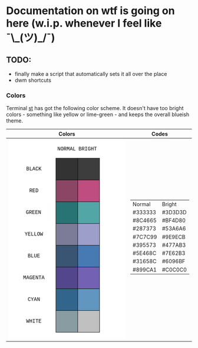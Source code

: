 # Documentation on wtf is going on here (w.i.p. whenever I feel like ¯\\\_(ツ)_/¯)


## TODO:
- finally make a script that automatically sets it all over the place
- dwm shortcuts




### Colors

Terminal [st](https://st.suckless.org/) has got the following color scheme. It doesn't have too bright colors - something like yellow or lime-green - and keeps the overall blueish theme.

Colors | Codes
-------|-------
![Here should be image :(](pics/terminal_scheme.png) | <table><tr><td>Normal</td><td>Bright</td><tr/><tr><td>#333333</td><td>#3D3D3D</td><tr/><tr><td>#8C4665</td><td>#BF4D80</td><tr/><tr><td>#287373</td><td>#53A6A6</td><tr/><tr><td>#7C7C99</td><td>#9E9ECB</td><tr/><tr><td>#395573</td><td>#477AB3</td><tr/><tr><td>#5E468C</td><td>#7E62B3</td><tr/><tr><td>#31658C</td><td>#6096BF</td><tr/><tr><td>#899CA1</td><td>#C0C0C0</td><tr/><table/>


